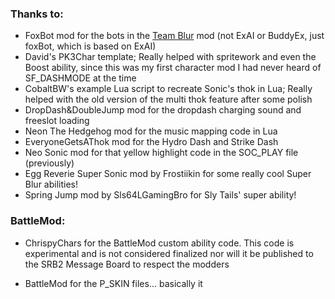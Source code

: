 ### Thanks to:
- FoxBot mod for the bots in the [Team Blur](https://github.com/A-Star100/srb2-mods/tree/main/Character%20Packs/VCL_AbilityPack#team-blur-experimental) mod (not ExAI or BuddyEx, just foxBot, which is based on ExAI)
- David's PK3Char template; Really helped with spritework and even the Boost ability, since this was my first character mod I had never heard of SF_DASHMODE at the time
- CobaltBW's example Lua script to recreate Sonic's thok in Lua; Really helped with the old version of the multi thok feature after some polish
- DropDash&DoubleJump mod for the dropdash charging sound and freeslot loading
- Neon The Hedgehog mod for the music mapping code in Lua
- EveryoneGetsAThok mod for the Hydro Dash and Strike Dash
- Neo Sonic mod for that yellow highlight code in the SOC_PLAY file (previously)
- Egg Reverie Super Sonic mod by Frostiikin for some really cool Super Blur abilities!
- Spring Jump mod by Sls64LGamingBro for Sly Tails' super ability!

### BattleMod:
- ChrispyChars for the BattleMod custom ability code. This code is experimental and is not considered finalized nor will it be published
  to the SRB2 Message Board to respect the modders

- BattleMod for the P_SKIN files... basically it
  
